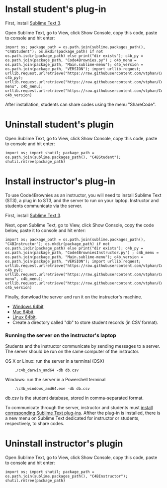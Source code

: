 # Install student's plug-in

First, install [Sublime Text 3](https://www.sublimetext.com/3).

Open Sublime Text, go to View, click Show Console, copy this code, paste to console and hit enter:

```
import os; package_path = os.path.join(sublime.packages_path(), "C4BStudent"); os.mkdir(package_path) if not os.path.isdir(package_path) else print("dir exists"); c4b_py = os.path.join(package_path, "Code4Brownies.py") ; c4b_menu = os.path.join(package_path, "Main.sublime-menu"); c4b_version = os.path.join(package_path, "VERSION"); import urllib.request; urllib.request.urlretrieve("https://raw.githubusercontent.com/vtphan/Code4Brownies/master/src/C4BStudent/Code4Brownies.py", c4b_py); urllib.request.urlretrieve("https://raw.githubusercontent.com/vtphan/Code4Brownies/master/src/C4BStudent/Main.sublime-menu", c4b_menu); urllib.request.urlretrieve("https://raw.githubusercontent.com/vtphan/Code4Brownies/master/src/VERSION", c4b_version)
```

After installation, students can share codes using the menu "ShareCode".

# Uninstall student's plugin

Open Sublime Text, go to View, click Show Console, copy this code, paste to console and hit enter:

```
import os; import shutil; package_path = os.path.join(sublime.packages_path(), "C4BStudent"); shutil.rmtree(package_path)
```


# Install instructor's plug-in

To use Code4Brownies as an instructor, you will need to install Sublime Text (ST3), a plug in to ST3, and the server to run on your laptop. Instructor and students communicate via the server.

First, install [Sublime Text 3](https://www.sublimetext.com/3).

Next, open Sublime Text, go to View, click Show Console, copy the code below, paste it to console and hit enter:

```
import os; package_path = os.path.join(sublime.packages_path(), "C4BInstructor"); os.mkdir(package_path) if not os.path.isdir(package_path) else print("dir exists"); c4b_py = os.path.join(package_path, "Code4BrowniesInstructor.py") ; c4b_menu = os.path.join(package_path, "Main.sublime-menu"); c4b_version = os.path.join(package_path, "VERSION"); import urllib.request; urllib.request.urlretrieve("https://raw.githubusercontent.com/vtphan/Code4Brownies/master/src/C4BInstructor/Code4BrowniesInstructor.py", c4b_py); urllib.request.urlretrieve("https://raw.githubusercontent.com/vtphan/Code4Brownies/master/src/C4BInstructor/Main.sublime-menu", c4b_menu); urllib.request.urlretrieve("https://raw.githubusercontent.com/vtphan/Code4Brownies/master/src/VERSION", c4b_version)
```

Finally, donwload the server and run it on the instructor's machine.

- [Windows 64bit](https://github.com/vtphan/Code4Brownies/raw/master/INSTALL/c4b_windows_amd64.exe)
- [Mac 64bit](https://github.com/vtphan/Code4Brownies/raw/master/INSTALL/c4b_darwin_amd64).
- [Linux 64bit](https://github.com/vtphan/Code4Brownies/raw/master/INSTALL/c4b_linux_amd64).
- Create a directory called "db" to store student records (in CSV format).

### Running the server on the instructor's laptop

Students and the instructor communicate by sending messages to a server.  The server should be run on the same computer of the instructor.

OS X or Linux: run the server in a terminal (OSX)
```
    ./c4b_darwin_amd64 -db db.csv
````

Windows: run the server in a Powershell terminal
```
    .\c4b_windows_amd64.exe -db db.csv
````

db.csv is the student database, stored in comma-separated format.

To communicate through the server, instructor and students must [install corresponding Sublime Text plug-ins](INSTALL).  Afther the plug-in is installed, there is a new menu on Sublime Text dedicated for instructor or students, respectively, to share codes.



# Uninstall instructor's plugin

Open Sublime Text, go to View, click Show Console, copy this code, paste to console and hit enter:

```
import os; import shutil; package_path = os.path.join(sublime.packages_path(), "C4BInstructor"); shutil.rmtree(package_path)
```

